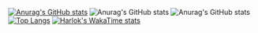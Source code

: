 [![Anurag's GitHub stats](https://github-readme-stats.vercel.app/api?username=soulbf10)](https://github.com/anuraghazra/github-readme-stats)
![Anurag's GitHub stats](https://github-readme-stats.vercel.app/api?username=soulbf10&show_icons=true)
![Anurag's GitHub stats](https://github-readme-stats.vercel.app/api?username=soulbf10&show_icons=true&theme=dracula)
[![Top Langs](https://github-readme-stats.vercel.app/api/top-langs/?username=soulbf10&layout=compact)](https://github.com/anuraghazra/github-readme-stats)
[![Harlok's WakaTime stats](https://github-readme-stats.vercel.app/api/wakatime?username=ffflabs)](https://github.com/anuraghazra/github-readme-stats)
